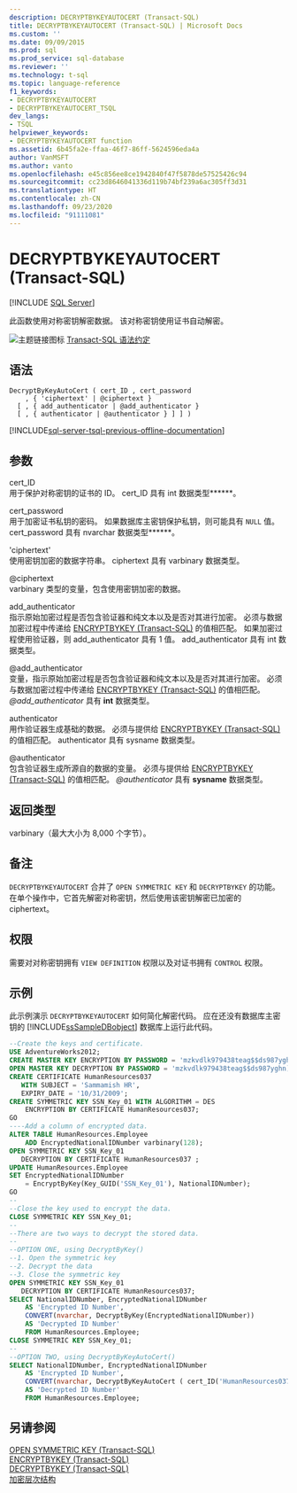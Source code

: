 ```yaml
---
description: DECRYPTBYKEYAUTOCERT (Transact-SQL)
title: DECRYPTBYKEYAUTOCERT (Transact-SQL) | Microsoft Docs
ms.custom: ''
ms.date: 09/09/2015
ms.prod: sql
ms.prod_service: sql-database
ms.reviewer: ''
ms.technology: t-sql
ms.topic: language-reference
f1_keywords:
- DECRYPTBYKEYAUTOCERT
- DECRYPTBYKEYAUTOCERT_TSQL
dev_langs:
- TSQL
helpviewer_keywords:
- DECRYPTBYKEYAUTOCERT function
ms.assetid: 6b45fa2e-ffaa-46f7-86ff-5624596eda4a
author: VanMSFT
ms.author: vanto
ms.openlocfilehash: e45c856ee8ce1942840f47f5878de57525426c94
ms.sourcegitcommit: cc23d8646041336d119b74bf239a6ac305ff3d31
ms.translationtype: HT
ms.contentlocale: zh-CN
ms.lasthandoff: 09/23/2020
ms.locfileid: "91111081"
---
```

# <a name="decryptbykeyautocert-transact-sql"></a>DECRYPTBYKEYAUTOCERT (Transact-SQL)
[!INCLUDE [SQL Server](../../includes/applies-to-version/sqlserver.md)]

此函数使用对称密钥解密数据。 该对称密钥使用证书自动解密。  

 ![主题链接图标](../../database-engine/configure-windows/media/topic-link.gif "“主题链接”图标") [Transact-SQL 语法约定](../../t-sql/language-elements/transact-sql-syntax-conventions-transact-sql.md)  
  
## <a name="syntax"></a>语法  
  
```syntaxsql
DecryptByKeyAutoCert ( cert_ID , cert_password   
    , { 'ciphertext' | @ciphertext }  
  [ , { add_authenticator | @add_authenticator }   
  [ , { authenticator | @authenticator } ] ] )  
```  
  
[!INCLUDE[sql-server-tsql-previous-offline-documentation](../../includes/sql-server-tsql-previous-offline-documentation.md)]

## <a name="arguments"></a>参数
 cert_ID  
用于保护对称密钥的证书的 ID。 cert_ID 具有 int 数据类型******。  
  
cert_password  
用于加密证书私钥的密码。 如果数据库主密钥保护私钥，则可能具有 `NULL` 值。 cert_password 具有 nvarchar 数据类型******。  

'ciphertext'  
使用密钥加密的数据字符串。 ciphertext 具有 varbinary 数据类型。  

@ciphertext  
varbinary 类型的变量，包含使用密钥加密的数据。  

add_authenticator  
指示原始加密过程是否包含验证器和纯文本以及是否对其进行加密。 必须与数据加密过程中传递给 [ENCRYPTBYKEY (Transact-SQL)](./encryptbykey-transact-sql.md) 的值相匹配。 如果加密过程使用验证器，则 add_authenticator 具有 1 值。 add_authenticator 具有 int 数据类型。  
  
@add_authenticator  
变量，指示原始加密过程是否包含验证器和纯文本以及是否对其进行加密。 必须与数据加密过程中传递给 [ENCRYPTBYKEY (Transact-SQL)](./encryptbykey-transact-sql.md) 的值相匹配。 *\@add_authenticator* 具有 **int** 数据类型。  
  
authenticator  
用作验证器生成基础的数据。 必须与提供给 [ENCRYPTBYKEY (Transact-SQL)](./encryptbykey-transact-sql.md) 的值相匹配。 authenticator 具有 sysname 数据类型。  
  
@authenticator  
包含验证器生成所源自的数据的变量。 必须与提供给 [ENCRYPTBYKEY (Transact-SQL)](./encryptbykey-transact-sql.md) 的值相匹配。 *\@authenticator* 具有 **sysname** 数据类型。  
  
## <a name="return-types"></a>返回类型  
varbinary（最大大小为 8,000 个字节）。  
  
## <a name="remarks"></a>备注  
`DECRYPTBYKEYAUTOCERT` 合并了 `OPEN SYMMETRIC KEY` 和 `DECRYPTBYKEY` 的功能。 在单个操作中，它首先解密对称密钥，然后使用该密钥解密已加密的 ciphertext。  
  
## <a name="permissions"></a>权限  
需要对对称密钥拥有 `VIEW DEFINITION` 权限以及对证书拥有 `CONTROL` 权限。   
  
## <a name="examples"></a>示例  
此示例演示 `DECRYPTBYKEYAUTOCERT` 如何简化解密代码。 应在还没有数据库主密钥的 [!INCLUDE[ssSampleDBobject](../../includes/sssampledbobject-md.md)] 数据库上运行此代码。  
  
```sql  
--Create the keys and certificate.  
USE AdventureWorks2012;  
CREATE MASTER KEY ENCRYPTION BY PASSWORD = 'mzkvdlk979438teag$$ds987yghn)(*&4fdg^';  
OPEN MASTER KEY DECRYPTION BY PASSWORD = 'mzkvdlk979438teag$$ds987yghn)(*&4fdg^';  
CREATE CERTIFICATE HumanResources037   
   WITH SUBJECT = 'Sammamish HR',   
   EXPIRY_DATE = '10/31/2009';  
CREATE SYMMETRIC KEY SSN_Key_01 WITH ALGORITHM = DES  
    ENCRYPTION BY CERTIFICATE HumanResources037;  
GO  
----Add a column of encrypted data.  
ALTER TABLE HumanResources.Employee  
    ADD EncryptedNationalIDNumber varbinary(128);   
OPEN SYMMETRIC KEY SSN_Key_01  
   DECRYPTION BY CERTIFICATE HumanResources037 ;  
UPDATE HumanResources.Employee  
SET EncryptedNationalIDNumber  
    = EncryptByKey(Key_GUID('SSN_Key_01'), NationalIDNumber);  
GO  
--  
--Close the key used to encrypt the data.  
CLOSE SYMMETRIC KEY SSN_Key_01;  
--  
--There are two ways to decrypt the stored data.  
--  
--OPTION ONE, using DecryptByKey()  
--1. Open the symmetric key  
--2. Decrypt the data  
--3. Close the symmetric key  
OPEN SYMMETRIC KEY SSN_Key_01  
   DECRYPTION BY CERTIFICATE HumanResources037;  
SELECT NationalIDNumber, EncryptedNationalIDNumber    
    AS 'Encrypted ID Number',  
    CONVERT(nvarchar, DecryptByKey(EncryptedNationalIDNumber))   
    AS 'Decrypted ID Number'  
    FROM HumanResources.Employee;  
CLOSE SYMMETRIC KEY SSN_Key_01;  
--  
--OPTION TWO, using DecryptByKeyAutoCert()  
SELECT NationalIDNumber, EncryptedNationalIDNumber   
    AS 'Encrypted ID Number',  
    CONVERT(nvarchar, DecryptByKeyAutoCert ( cert_ID('HumanResources037') , NULL ,EncryptedNationalIDNumber))   
    AS 'Decrypted ID Number'  
    FROM HumanResources.Employee;  
```  
  
## <a name="see-also"></a>另请参阅  
 [OPEN SYMMETRIC KEY (Transact-SQL)](../../t-sql/statements/open-symmetric-key-transact-sql.md)   
 [ENCRYPTBYKEY (Transact-SQL)](../../t-sql/functions/encryptbykey-transact-sql.md)   
 [DECRYPTBYKEY (Transact-SQL)](../../t-sql/functions/decryptbykey-transact-sql.md)   
 [加密层次结构](../../relational-databases/security/encryption/encryption-hierarchy.md)  
  
  
